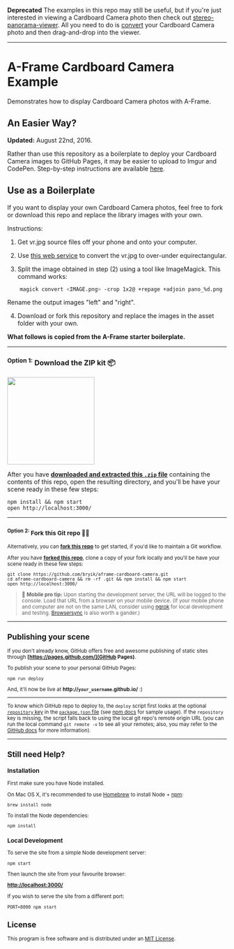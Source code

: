 **Deprecated** The examples in this repo may still be useful, but if you're just interested in viewing a Cardboard Camera photo then check out [stereo-panorama-viewer](https://github.com/bryik/stereo-panorama-viewer). All you need to do is [convert](https://storage.googleapis.com/cardboard-camera-converter/index.html) your Cardboard Camera photo and then drag-and-drop into the viewer.

<hr>

# A-Frame Cardboard Camera Example

Demonstrates how to display Cardboard Camera photos with A-Frame.

## An Easier Way?

**Updated:** August 22nd, 2016.

Rather than use this repository as a boilerplate to deploy your Cardboard Camera images to GitHub Pages, it may be easier to upload to Imgur and CodePen. Step-by-step instructions are available [here](http://bl.ocks.org/bryik/68b4044557f25bd9c578540fc4969b65).

## Use as a Boilerplate

If you want to display your own Cardboard Camera photos, feel free to fork or download this repo and replace the library images with your own.

Instructions:

1) Get vr.jpg source files off your phone and onto your computer.

2) Use [this web service](https://storage.googleapis.com/cardboard-camera-converter/index.html) to convert the vr.jpg to over-under equirectangular.

3) Split the image obtained in step (2) using a tool like ImageMagick. This command works:

```bash
    magick convert <IMAGE.png> -crop 1x2@ +repage +adjoin pano_%d.png
```

Rename the output images "left" and "right".

4) Download or fork this repository and replace the images in the asset folder with your own.

**What follows is copied from the A-Frame starter boilerplate.**

<hr>

### <sup>Option 1:</sup> Download the ZIP kit 📦

[<img src="http://i.imgur.com/UVPZoM0.png" width="200">](https://github.com/bryik/aframe-cardboard-camera/archive/master.zip)

After you have __[downloaded and extracted this `.zip` file](https://github.com/bryik/aframe-cardboard-camera/archive/master.zip)__ containing the contents of this repo, open the resulting directory, and you'll be have your scene ready in these few steps:

    npm install && npm start
    open http://localhost:3000/

<hr>

### <small><sup>Option 2:</sup> Fork this Git repo 🍴🐙

Alternatively, you can __[fork this repo](https://github.com/bryik/aframe-cardboard-camera/fork)__ to get started, if you'd like to maintain a Git workflow.

After you have __[forked this repo](https://github.com/bryik/aframe-cardboard-camera/fork)__, clone a copy of your fork locally and you'll be have your scene ready in these few steps:

    git clone https://github.com/bryik/aframe-cardboard-camera.git
    cd aframe-cardboard-camera && rm -rf .git && npm install && npm start
    open http://localhost:3000/

> :iphone: **Mobile pro tip:** Upon starting the development server, the URL will be logged to the console. Load that URL from a browser on your mobile device. (If your mobile phone and computer are not on the same LAN, consider using [ngrok](https://ngrok.com/) for local development and testing. [Browsersync](https://www.browsersync.io/) is also worth a gander.)

<hr>

## Publishing your scene

If you don't already know, GitHub offers free and awesome publishing of static sites through __[https://pages.github.com/](GitHub Pages)__.

To publish your scene to your personal GitHub Pages:

    npm run deploy

And, it'll now be live at __http://`your_username`.github.io/__ :)

<hr>

To know which GitHub repo to deploy to, the `deploy` script first looks at the optional [`repository` key](https://docs.npmjs.com/files/package.json#repository) in the [`package.json` file](package.json) (see [npm docs](https://docs.npmjs.com/files/package.json#repository) for sample usage). If the `repository` key is missing, the script falls back to using the local git repo's remote origin URL (you can run the local command `git remote -v` to see all your remotes; also, you may refer to the [GitHub docs](https://help.github.com/articles/about-remote-repositories/) for more information).

<hr>

## Still need Help?

### Installation

First make sure you have Node installed.

On Mac OS X, it's recommended to use [Homebrew](http://brew.sh/) to install Node + [npm](https://www.npmjs.com):

    brew install node

To install the Node dependencies:

    npm install


### Local Development

To serve the site from a simple Node development server:

    npm start

Then launch the site from your favourite browser:

[__http://localhost:3000/__](http://localhost:3000/)

If you wish to serve the site from a different port:

    PORT=8000 npm start


## License

This program is free software and is distributed under an [MIT License](LICENSE).
